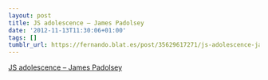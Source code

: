 ```yaml
---
layout: post
title: JS adolescence – James Padolsey
date: '2012-11-13T11:30:06+01:00'
tags: []
tumblr_url: https://fernando.blat.es/post/35629617271/js-adolescence-james-padolsey
---
```

[JS adolescence – James Padolsey](http://james.padolsey.com/javascript/js-adolescence/)  
